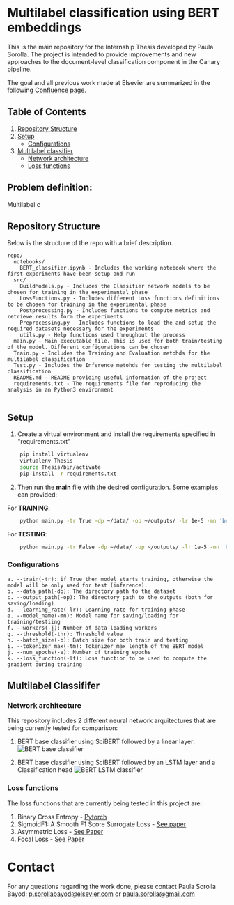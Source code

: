 # Multilabel classification using BERT embeddings

This is the main repository for the Internship Thesis developed by Paula Sorolla.
The project is intended to provide improvements and new approaches to the document-level classification component in the Canary pipeline.

The goal and all previous work made at Elsevier are summarized in the following [Confluence page](https://confluence.elsevier.com/display/ContentAssets/Document-Level+Classification).

## Table of Contents

1. [Repository Structure](#repository-structure)
2. [Setup](#setup)
    - [Configurations](#configurations)
3. [Multilabel classifier](#multilabel-classifier)
    - [Network architecture](#network-architecture)
    - [Loss functions](#loss-functions)


## Problem definition:
Multilabel c

## Repository Structure

Below is the structure of the repo with a brief description.

```
repo/
  notebooks/    
    BERT_classifier.ipynb - Includes the working notebook where the first experiments have been setup and run
  src/
    BuildModels.py - Includes the Classifier network models to be chosen for training in the experimental phase
    LossFunctions.py - Includes different Loss functions definitions to be chosen for training in the experimental phase
    Postprocessing.py - Includes functions to compute metrics and retrieve results form the experiments
    Preprocessing.py - Includes functions to load the and setup the required datasets necessary for the experiments
    utils.py - Help functions used throughout the process
  main.py - Main executable file. This is used for both train/testing of the model. Different configurations can be chosen
  Train.py - Includes the Training and Evaluation metohds for the multilabel classification
  Test.py - Includes the Inference metohds for testing the multilabel classification
  README.md - README providing useful information of the project
  requirements.txt - The requirements file for reproducing the analysis in an Python3 environment
  
```

## Setup

1. Create a virtual environment and install the requirements specified in "requirements.txt" 

```bash
    pip install virtualenv
    virtualenv Thesis
    source Thesis/bin/activate
    pip install -r requirements.txt
  ```

2. Then run the **main** file with the desired configuration. Some examples can provided:

For **TRAINING**:

```bash
    python main.py -tr True -dp ~/data/ -op ~/outputs/ -lr 1e-5 -mn 'best_model.pt' -j 2 -thr 0.5 -b 32 -tm 512 -e 10 -lf 'BCE' -do 0.5

  ```

For **TESTING**:

```bash
    python main.py -tr False -dp ~/data/ -op ~/outputs/ -lr 1e-5 -mn 'best_model.pt' -j 2 -thr 0.5 -b 32 -tm 512 -e 10 -lf 'BCE' -do 0.5

  ```

<!-- 3. To solve possible errors with NLTK download, run:

```bash
  import nltk
  import ssl

  try:
      _create_unverified_https_context = ssl._create_unverified_context
  except AttributeError:
      pass
  else:
      ssl._create_default_https_context = _create_unverified_https_context

  nltk.download()
  ``` -->

### Configurations

    a. --train(-tr): if True then model starts training, otherwise the model will be only used for test (inference).
    b. --data_path(-dp): The directory path to the dataset
    c. --output_path(-op): The directory path to the outputs (both for saving/loading)
    d. --learning_rate(-lr): Learning rate for training phase
    e. --model_name(-mn): Model name for saving/loading for training/testiing
    f. --workers(-j): Number of data loading workers
    g. --threshold(-thr): Threshold value
    h. --batch_size(-b): Batch size for both train and testing
    i. --tokenizer_max(-tm): Tokenizer max length of the BERT model 
    j. --num_epochs(-e): Number of training epochs
    k. --loss_function(-lf): Loss function to be used to compute the gradient during training



## Multilabel Classififer

### Network architecture

This repository includes 2 different neural network arquitectures that are being currently tested for comparison:

1. BERT base classifier using SciBERT followed by a linear layer:
![BERT base classifier](./img/BERTbase.png)

2. BERT base classifier using SciBERT followed by an LSTM layer and a Classification head
![BERT LSTM classifier](./img/BERTlstm.png)

### Loss functions

The loss functions that are currently being tested in this project are:

1. Binary Cross Entropy - [Pytorch](https://pytorch.org/docs/stable/generated/torch.nn.BCEWithLogitsLoss.html)
2. SigmoidF1: A Smooth F1 Score Surrogate Loss - [See paper](https://arxiv.org/pdf/2108.10566.pdf)
3. Asymmetric Loss - [See Paper](https://arxiv.org/pdf/2009.14119.pdf)
4. Focal Loss - [See Paper](https://arxiv.org/pdf/1708.02002.pdf)



# Contact

For any questions regarding the work done, please contact Paula Sorolla Bayod: [p.sorollabayod@elsevier.com](mailto:p.sorollabayod@elsevier.com) or [paula.sorolla@gmail.com](mailto:paula.sorolla@gmail.com)